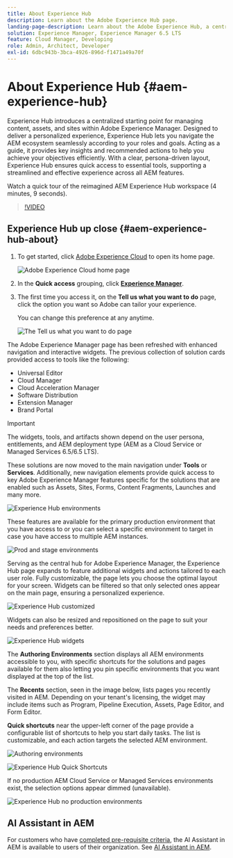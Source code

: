 ```yaml
---
title: About Experience Hub
description: Learn about the Adobe Experience Hub page.
landing-page-description: Learn about the Adobe Experience Hub, a centralized starting point for accessing all AEM capabilities.
solution: Experience Manager, Experience Manager 6.5 LTS
feature: Cloud Manager, Developing
role: Admin, Architect, Developer
exl-id: 6dbc943b-3bca-4926-896d-f1471a49a70f
---
```

# About Experience Hub {#aem-experience-hub}

Experience Hub introduces a centralized starting point for managing content, assets, and sites within Adobe Experience Manager. Designed to deliver a personalized experience, Experience Hub lets you navigate the AEM ecosystem seamlessly according to your roles and goals. Acting as a guide, it provides key insights and recommended actions to help you achieve your objectives efficiently. With a clear, persona-driven layout, Experience Hub ensures quick access to essential tools, supporting a streamlined and effective experience across all AEM features.

Watch a quick tour of the reimagined AEM Experience Hub workspace (4 minutes, 9 seconds).

>[!VIDEO](https://video.tv.adobe.com/v/3471396?learn=on)

<!--
Available as a private beta, Experience Hub offers an optimized experience focused on improving workflows, prioritizing goals, and delivering results. Opting in lets you influence Experience Hub's development by providing feedback that helps shape its future and enhances its value for the entire AEM community. -->

## Experience Hub up close {#aem-experience-hub-about}

1. To get started, click [Adobe Experience Cloud](https://experience.adobe.com/#/@foundationinternal/home) to open its home page.

    ![Adobe Experience Cloud home page](/help/assets/assets-experience-hub/experience-cloud-experiencemanager-ams.png)

1. In the **Quick access** grouping, click [**Experience Manager**](https://experience.adobe.com).
1. The first time you access it, on the **Tell us what you want to do** page, click the option you want so Adobe can tailor your experience. 

    You can change this preference at any anytime.

    ![The Tell us what you want to do page](/help/assets/assets-experience-hub/experience-cloud-tellus-ams.png)

The Adobe Experience Manager page has been refreshed with enhanced navigation and interactive widgets. The previous collection of solution cards provided access to tools like the following: 

* Universal Editor
* Cloud Manager
* Cloud Acceleration Manager
* Software Distribution
* Extension Manager
* Brand Portal

>[!IMPORTANT]
>
>The widgets, tools, and artifacts shown depend on the user persona, entitlements, and AEM deployment type (AEM as a Cloud Service or Managed Services 6.5/6.5 LTS).

These solutions are now moved to the main navigation under **Tools** or **Services**. Additionally, new navigation elements provide quick access to key Adobe Experience Manager features specific for the solutions that are enabled such as Assets, Sites, Forms, Content Fragments, Launches and many more.

![Experience Hub environments](/help/assets/assets-experience-hub/experience-hub-author-environments-ams.png)

These features are available for the primary production environment that you have access to or you can select a specific environment to target in case you have access to multiple AEM instances.

![Prod and stage environments](/help/assets/assets-experience-hub/experience-hub-prod-stage-ams.png)

Serving as the central hub for Adobe Experience Manager, the Experience Hub page expands to feature additional widgets and actions tailored to each user role. Fully customizable, the page lets you choose the optimal layout for your screen. Widgets can be filtered so that only selected ones appear on the main page, ensuring a personalized experience. 

![Experience Hub customized](/help/assets/assets-experience-hub/experience-hub-custom-ams.png)

Widgets can also be resized and repositioned on the page to suit your needs and preferences better.

![Experience Hub widgets](/help/assets/assets-experience-hub/experience-hub-custom-widgets-ams.png)

The **Authoring Environments** section displays all AEM environments accessible to you, with specific shortcuts for the solutions and pages available for them also letting you pin specific environments that you want displayed at the top of the list.

The **Recents** section, seen in the image below, lists pages you recently visited in AEM. Depending on your tenant's licensing, the widget may include items such as Program, Pipeline Execution, Assets, Page Editor, and Form Editor.

**Quick shortcuts** near the upper-left corner of the page provide a configurable list of shortcuts to help you start daily tasks. The list is customizable, and each action targets the selected AEM environment.

![Authoring environments](/help/assets/assets-experience-hub/experience-hub-recents-ams.png)

![Experience Hub Quick Shortcuts](/help/assets/assets-experience-hub/experience-hub-quick-shortcuts-ams.png)

If no production AEM Cloud Service or Managed Services environments exist, the selection options appear dimmed (unavailable).

![Experience Hub no production environments](/help/assets/assets-experience-hub/experience-hub-no-prod-environs-ams.png)

## AI Assistant in AEM

For customers who have [completed pre-requisite criteria](/help/ai-assistant-in-aem.md#get-access), the AI Assistant in AEM is available to users of their organization. See [AI Assistant in AEM](/help/ai-assistant-in-aem.md).
